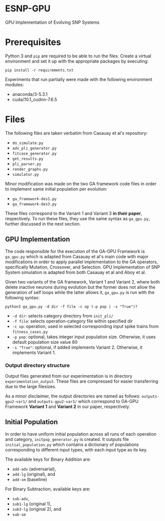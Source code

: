 # ESNP-GPU
GPU Implementation of Evolving SNP Systems

Prerequisites
=============
Python 3 and `pip` are required to be able to run the files. Create a virtual environment and set it up with the appropriate packages by executing:
```
pip install -r requirements.txt
```

Experiments that run partially were made with the following environment modules:
* anaconda/3-5.3.1
* cuda/10.1_cudnn-7.6.5

Files
=====

The following files are taken verbatim from Casauay et al's repository:
* `do_simulate.py`
* `adv_pli_generator.py`
* `fitcase_generator.py`
* `get_results.py`
* `pli_parser.py`
* `render_graphs.py`
* `simulator.py`

Minor modification was made on the two GA framework code files in order to implement same initial population per evolution:
* `ga_framework-des1.py`
* `ga_framework-des3.py`

These files correspond to the Variant 1 and Variant 3 **in their paper**, respectively. To run these files, they use the same syntax as `ga_gpu.py`, further discussed in the next section.

GPU Implementation
------------------
The code responsible for the execution of the GA-GPU Framework is `ga_gpu.py` which is adapted from Casauay et al's main code with major modifications in order to apply parallel implementation to the GA operators, specifically Mutation, Crossover, and Selection. GPU Implementation of SNP System simulation is adapted from both Casauay et al and Aboy et al.

Given two variants of the GA framework, Variant 1 and Variant 2, where both delete inactive neurons during evolution but the former does not allow the generation of self loops while the latter allows it, `ga_gpu.py` is run with the following syntax:

```
python3 ga_gpu.py -d dir -f file -c op (-p pop | -s "True")?
```
* `-d dir`: selects category directory from `init_pli/`
* `-f file`: selects operation-category file within specified dir
* `-c op`: operation, used in selected corresponding input spike trains from `fitness_cases.py`
* `-p pop`: optional, takes integer input population size. Otherwise, it uses default population size value 80
* `-s "True"`: optional, if added implements Variant 2. Otherwise, it implements Variant 1.

### Output directory structure
Output files generated from our experimentation is in directory `experimentation_output`. These files are compressed for easier transferring due to the large filesizes.

As a minor disclaimer, the output directories are named as follows: `outputs-gpu2-var1/` and `outputs-gpu2-var3/` which correspond to GA-GPU Framework **Variant 1** and **Variant 2** in our paper, respectively.

Initial Population
------------------
In order to have uniform initial population across all runs of each operation and category, `initpop_generator.py` is created. It outputs file `initial_population.py` which contains a dictionary of populations corresponding to different input types, with each input type as its key.

The available keys for Binary Addition are:
* `add-adv` (adversarial),
* `add-lg` (original), and 
* `add-sm` (baseline)

For Binary Subtraction, available keys are: 
* `sub-adv`, 
* `sub1-lg` (original 1), 
* `sub3-lg` (original 2), and 
* `sub-sm`
